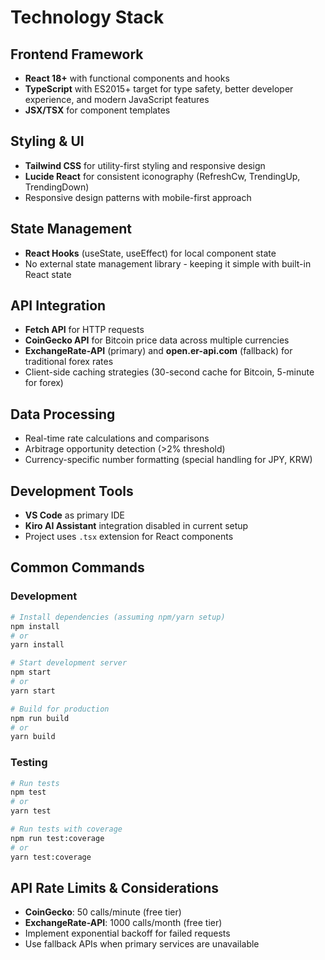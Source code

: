 # Technology Stack

## Frontend Framework
- **React 18+** with functional components and hooks
- **TypeScript** with ES2015+ target for type safety, better developer experience, and modern JavaScript features
- **JSX/TSX** for component templates

## Styling & UI
- **Tailwind CSS** for utility-first styling and responsive design
- **Lucide React** for consistent iconography (RefreshCw, TrendingUp, TrendingDown)
- Responsive design patterns with mobile-first approach

## State Management
- **React Hooks** (useState, useEffect) for local component state
- No external state management library - keeping it simple with built-in React state

## API Integration
- **Fetch API** for HTTP requests
- **CoinGecko API** for Bitcoin price data across multiple currencies
- **ExchangeRate-API** (primary) and **open.er-api.com** (fallback) for traditional forex rates
- Client-side caching strategies (30-second cache for Bitcoin, 5-minute for forex)

## Data Processing
- Real-time rate calculations and comparisons
- Arbitrage opportunity detection (>2% threshold)
- Currency-specific number formatting (special handling for JPY, KRW)

## Development Tools
- **VS Code** as primary IDE
- **Kiro AI Assistant** integration disabled in current setup
- Project uses `.tsx` extension for React components

## Common Commands

### Development
```bash
# Install dependencies (assuming npm/yarn setup)
npm install
# or
yarn install

# Start development server
npm start
# or
yarn start

# Build for production
npm run build
# or
yarn build
```

### Testing
```bash
# Run tests
npm test
# or
yarn test

# Run tests with coverage
npm run test:coverage
# or
yarn test:coverage
```

## API Rate Limits & Considerations
- **CoinGecko**: 50 calls/minute (free tier)
- **ExchangeRate-API**: 1000 calls/month (free tier)
- Implement exponential backoff for failed requests
- Use fallback APIs when primary services are unavailable